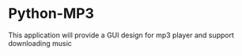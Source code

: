 # Python-MP3
This application will provide a GUI design for mp3 player and support downloading music
